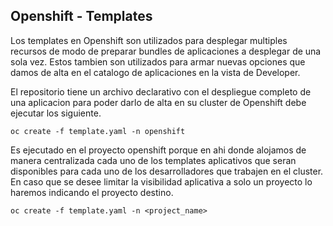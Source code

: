 ## Openshift - Templates

Los templates en Openshift son utilizados para desplegar multiples recursos de modo de preparar bundles de aplicaciones a desplegar de una sola vez. Estos tambien son utilizados para armar nuevas opciones que damos de alta en el catalogo de aplicaciones en la vista de Developer.

El repositorio tiene un archivo declarativo con el despliegue completo de una aplicacion para poder darlo de alta en su cluster de Openshift debe ejecutar los siguiente.

```
oc create -f template.yaml -n openshift
```

Es ejecutado en el proyecto openshift porque en ahi donde alojamos de manera centralizada cada uno de los templates aplicativos que seran disponibles para cada uno de los desarrolladores que trabajen en el cluster. En caso que se desee limitar la visibilidad aplicativa a solo un proyecto lo haremos indicando el proyecto destino.

```
oc create -f template.yaml -n <project_name>
```

